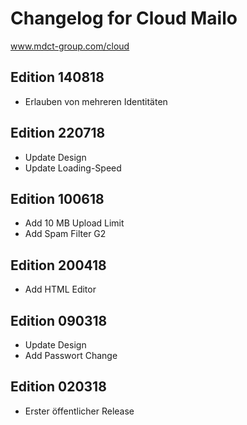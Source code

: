 # Changelog for Cloud Mailo
www.mdct-group.com/cloud


## Edition 140818

- Erlauben von mehreren Identitäten
 

## Edition 220718

- Update Design
- Update Loading-Speed
 

## Edition 100618

- Add 10 MB Upload Limit
- Add Spam Filter G2
 

## Edition 200418

- Add HTML Editor
 

## Edition 090318

- Update Design
- Add Passwort Change
 

## Edition 020318

- Erster öffentlicher Release

